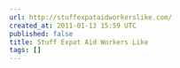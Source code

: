 ```yaml
---
url: http://stuffexpataidworkerslike.com/
created_at: 2011-01-13 15:59 UTC
published: false
title: Stuff Expat Aid Workers Like
tags: []
---
```




